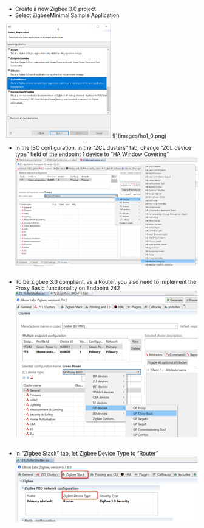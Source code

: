 
-	Create a new Zigbee 3.0 project
-	Select ZigbeeMinimal Sample Application

<img src="images/ho1_0.png" height="300">
![](images/ho1_0.png) 

-	In the ISC configuration, in the “ZCL dusters” tab, change “ZCL device type” field of the endpoint 1 device to “HA Window Covering” 
 ![](images/ho1_1.png) 

-	To be Zigbee 3.0 compliant, as a Router, you also need to implement the Proxy Basic functionality on Endpoint 242
 ![](images/ho1_2.png) 
 
-	In “Zigbee Stack” tab, let Zigbee Device Type to “Router”
 ![](images/ho1_3.png) 

 

